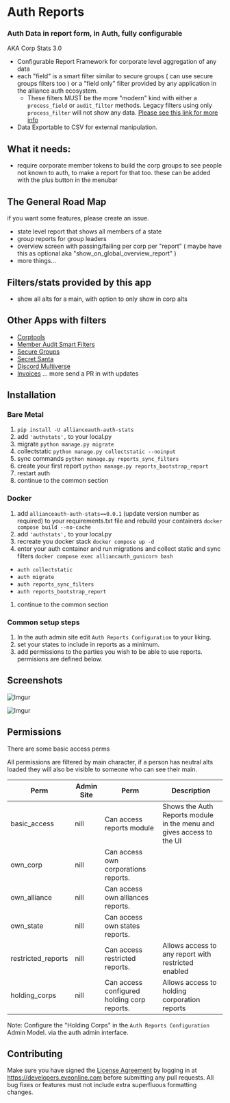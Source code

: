 # Auth Reports

### Auth Data in report form, in Auth, fully configurable

AKA Corp Stats 3.0

- Configurable Report Framework for corporate level aggregation of any data
- each "field" is a smart filter similar to secure groups ( can use secure groups filters too ) or a "field only" filter provided by any application in the alliance auth ecosystem.
  - These filters MUST be the more "modern" kind with either a `process_field` or `audit_filter` methods. Legacy filters using only `process_filter` will not show any data. [Please see this link for more info](https://github.com/Solar-Helix-Independent-Transport/allianceauth-secure-groups/blob/main/THRID_PARTY.md)
- Data Exportable to CSV for external manipulation.

## What it needs:

- require corporate member tokens to build the corp groups to see people not known to auth, to make a report for that too. these can be added with the plus button in the menubar

## The General Road Map

if you want some features, please create an issue.

- state level report that shows all members of a state
- group reports for group leaders
- overview screen with passing/failing per corp per "report" ( maybe have this as optional aka "show_on_global_overview_report" )
- more things...

## Filters/stats provided by this app

- show all alts for a main, with option to only show in corp alts

## Other Apps with filters

- [Corptools](https://github.com/Solar-Helix-Independent-Transport/allianceauth-corp-tools?tab=readme-ov-file#corptools)
- [Member Audit Smart Filters](https://github.com/ppfeufer/aa-ma-securegroups)
- [Secure Groups](https://github.com/Solar-Helix-Independent-Transport/allianceauth-secure-groups)
- [Secret Santa](https://gitlab.com/tactical-supremacy/aa-secret-santa)
- [Discord Multiverse](https://github.com/Solar-Helix-Independent-Transport/allianceauth-discord-multiverse)
- [Invoices](https://github.com/Solar-Helix-Independent-Transport/allianceauth-invoice-manager)
  ... more send a PR in with updates

## Installation

### Bare Metal

1. `pip install -U allianceauth-auth-stats`
1. add `'authstats',` to your local.py
1. migrate `python manage.py migrate`
1. collectstatic `python manage.py collectstatic --noinput`
1. sync commands `python manage.py reports_sync_filters`
1. create your first report `python manage.py reports_bootstrap_report`
1. restart auth
1. continue to the common section

### Docker

1. add `allianceauth-auth-stats==0.0.1` (update version number as required) to your requirements.txt file and rebuild your containers `docker compose build --no-cache`
1. add `'authstats',` to your local.py
1. recreate you docker stack `docker compose up -d`
1. enter your auth container and run migrations and collect static and sync filters `docker compose exec alliancauth_gunicorn bash`

- `auth collectstatic`
- `auth migrate`
- `auth reports_sync_filters`
- `auth reports_bootstrap_report`

1. continue to the common section

### Common setup steps

1. In the auth admin site edit `Auth Reports Configuration` to your liking.
1. set your states to include in reports as a minimum.
1. add permissions to the parties you wish to be able to use reports. permisions are defined below.

## Screenshots

![Imgur](https://i.imgur.com/FhCpfMC.png)

![Imgur](https://i.imgur.com/MCV0zWX.png)

## Permissions

There are some basic access perms

All permissions are filtered by main character, if a person has neutral alts loaded they will also be visible to someone who can see their main.

| Perm               | Admin Site | Perm                                        | Description                                                          |
| ------------------ | ---------- | ------------------------------------------- | -------------------------------------------------------------------- |
| basic_access       | nill       | Can access reports module                   | Shows the Auth Reports module in the menu and gives access to the UI |
| own_corp           | nill       | Can access own corporations reports.        |                                                                      |
| own_alliance       | nill       | Can access own alliances reports.           |                                                                      |
| own_state          | nill       | Can access own states reports.              |                                                                      |
| restricted_reports | nill       | Can access restricted reports.              | Allows access to any report with restricted enabled                  |
| holding_corps      | nill       | Can access configured holding corp reports. | Allows access to holding corporation reports                         |

Note: Configure the "Holding Corps" in the `Auth Reports Configuration` Admin Model. via the auth admin interface.

## Contributing

Make sure you have signed the [License Agreement](https://developers.eveonline.com/resource/license-agreement) by logging in at https://developers.eveonline.com before submitting any pull requests. All bug fixes or features must not include extra superfluous formatting changes.
